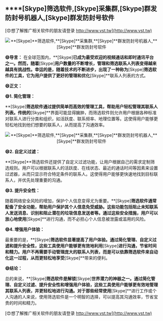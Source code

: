 ## ****[Skype]**筛选软件,**[Skype]**采集群,**[Skype]**群发防封号机器人,**[Skype]**群发防封号软件**

[😍想了解推广相关软件的朋友请登录 http://www.vst.tw](http://www.vst.tw)

 <center><img src="https://vst.tw/MP4/tuiguang/png/7.png" alt="**[Skype]**筛选软件,**[Skype]**采集群,**[Skype]**群发防封号机器人,**[Skype]**群发防封号软件"></center>

**😄导言：**
在全球范围内，**[Skype]**已成为最受欢迎的视频通话和即时通讯平台之一。然而，随着**[Skype]**用户数量的不断增长，管理和筛选联系人列表变得越来越具有挑战性。幸运的是，随着技术的不断进步，出现了一种称为**[Skype]**筛选软件的工具，它为用户提供了更好的管理和优化**[Skype]**联系人列表的方式。

**😄正文：**

**😄1. 简化管理：**

**[Skype]**筛选软件通过提供简单而高效的管理工具，帮助用户轻松管理其联系人列表。传统的**[Skype]**界面可能显得臃肿，而筛选软件则允许用户根据各种标准对联系人进行分类和组织，如活跃度、联系频率、地理位置等。这使得用户能够更轻松地找到他们想要的联系人，从而提高了沟通效率。

 <center><img src="https://vst.tw/MP4/tuiguang/png/3.png" alt="**[Skype]**筛选软件,**[Skype]**采集群,**[Skype]**群发防封号机器人,**[Skype]**群发防封号软件"></center>

**😄2. 自定义过滤：**

**[Skype]**筛选软件还提供了自定义过滤功能，让用户根据自己的需求定制筛选规则。用户可以根据联系人的活跃度、在线状态、最近的通话时间等因素来设置过滤器，从而只显示符合特定条件的联系人。这使得用户能够更快速地找到目标联系人，并优先处理重要的沟通。

**😄3. 提升安全性：**

随着网络安全风险的增加，保护个人信息变得尤为重要。**[Skype]**筛选软件通常配备了安全功能，帮助用户保护其个人信息免受威胁。这些功能包括阻止未知联系人发送消息、识别和阻止潜在的垃圾信息发送者等。通过这些安全措施，用户可以放心地使用**[Skype]**进行沟通，而不必担心个人信息被泄露或滥用的风险。

**😄4. 增强用户体验：**

最重要的是，**[Skype]**筛选软件显著提高了用户体验。通过简化管理、自定义过滤和提升安全性，这些工具使用户能够更有效地利用**[Skype]**进行沟通，节省时间和精力。用户不再需要手动管理庞大的联系人列表，而是可以依靠筛选软件来自动化这一过程，从而更轻松地享受**[Skype]**带来的便利。

**😄结论：**

总的来说，**[Skype]**筛选软件是解锁**[Skype]**世界潜力的神器之一。通过简化管理、自定义过滤、提升安全性和增强用户体验，这些工具使用户能够更有效地管理其联系人列表，并更轻松地进行沟通。对于那些经常使用**[Skype]**进行工作或个人沟通的人来说，使用筛选软件是一个明智的选择，可以提高其沟通效率，节省宝贵的时间和精力。

[😍想了解推广相关软件的朋友请登录 http://www.vst.tw](http://www.vst.tw)



